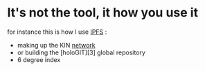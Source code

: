 # It's not the tool, it how you use it



for instance this is how I use [IPFS][1] :

 * making up the KIN [network][2]
 * or building the [holoGIT][3] global repository
 * 6 degree index



[1]: https://qwant.com/?q=IPFS+Mychelium+%26g
[2]: https://qwant.com/?q=the+KIN+network+%26g
